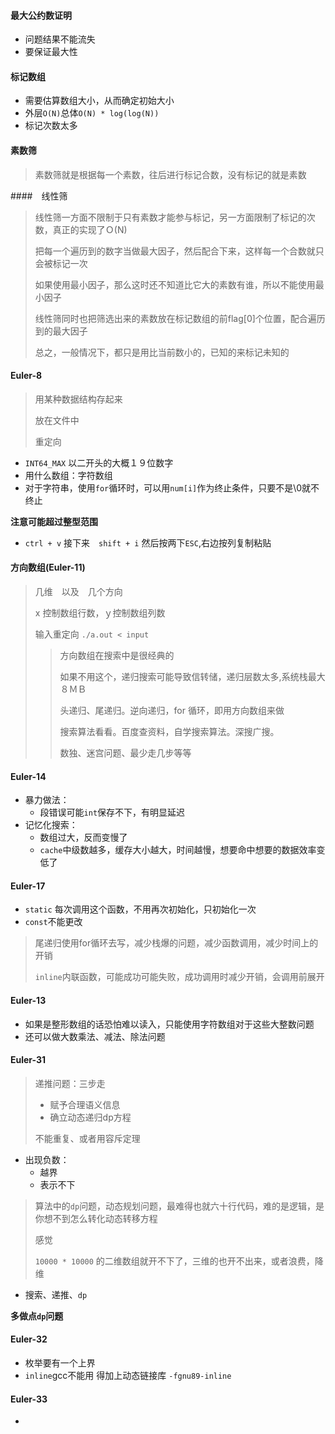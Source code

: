 #### 最大公约数证明

* 问题结果不能流失
* 要保证最大性

#### 标记数组

* 需要估算数组大小，从而确定初始大小
* 外层`O(N)`总体`O(N) * log(log(N))`
* 标记次数太多

#### 素数筛

> 素数筛就是根据每一个素数，往后进行标记合数，没有标记的就是素数

####　线性筛

> 线性筛一方面不限制于只有素数才能参与标记，另一方面限制了标记的次数，真正的实现了Ｏ(N)
>
> 把每一个遍历到的数字当做最大因子，然后配合下来，这样每一个合数就只会被标记一次
>
> 如果使用最小因子，那么这时还不知道比它大的素数有谁，所以不能使用最小因子
>
> 线性筛同时也把筛选出来的素数放在标记数组的前flag[0]个位置，配合遍历到的最大因子
>
> 总之，一般情况下，都只是用比当前数小的，已知的来标记未知的

#### Euler-8

> 用某种数据结构存起来
>
> 放在文件中
>
> 重定向

* `INT64_MAX` 以二开头的大概１９位数字
* 用什么数组：字符数组
* 对于字符串，使用`for`循环时，可以用`num[i]`作为终止条件，只要不是\0就不终止

**注意可能超过整型范围**

* `ctrl + v` 接下来　`shift + i`  然后按两下`ESC`,右边按列复制粘贴

#### 方向数组(Euler-11)

> 几维　以及　几个方向
>
> x 控制数组行数，ｙ控制数组列数
>
> 输入重定向 `./a.out < input`
>
> > 方向数组在搜索中是很经典的
> >
> > 如果不用这个，递归搜索可能导致信转储，递归层数太多,系统栈最大８ＭＢ
> >
> > 头递归、尾递归。逆向递归，for 循环，即用方向数组来做
> >
> > 搜索算法看看。百度查资料，自学搜索算法。深搜广搜。
> >
> > 数独、迷宫问题、最少走几步等等

#### Euler-14

* 暴力做法：
  * 段错误可能`int`保存不下，有明显延迟
* 记忆化搜索：
  * 数组过大，反而变慢了
  * `cache`中级数越多，缓存大小越大，时间越慢，想要命中想要的数据效率变低了

#### Euler-17

* `static` 每次调用这个函数，不用再次初始化，只初始化一次
* `const`不能更改

> 尾递归使用for循环去写，减少栈爆的问题，减少函数调用，减少时间上的开销
>
> `inline`内联函数，可能成功可能失败，成功调用时减少开销，会调用前展开

#### Euler-13

* 如果是整形数组的话恐怕难以读入，只能使用字符数组对于这些大整数问题
* 还可以做大数乘法、减法、除法问题

#### Euler-31

>  递推问题：三步走
>
>  * 赋予合理语义信息
>  * 确立动态递归dp方程
>
>  不能重复、或者用容斥定理

* 出现负数：
  * 越界
  * 表示不下

> 算法中的`dp`问题，动态规划问题，最难得也就六十行代码，难的是逻辑，是你想不到怎么转化动态转移方程
>
> 感觉
>
> `10000 * 10000` 的二维数组就开不下了，三维的也开不出来，或者浪费，降维

* 搜索、递推、`dp`

**多做点`dp`问题**

#### Euler-32

* 枚举要有一个上界
* `inline`gcc不能用 得加上动态链接库 `-fgnu89-inline`

#### Euler-33

* 